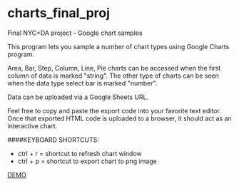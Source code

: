 charts_final_proj
=================

Final NYC+DA project - Google chart samples

This program lets you sample a number of chart types using Google Charts program.

Area, Bar, Step, Column, Line, Pie charts can be accessed when the first column of data is marked "string". The other type of charts can be seen when the data type select bar is marked "number".

Data can be uploaded via a Google Sheets URL.

Feel free to copy and paste the export code into your favorite text editor.
Once that exported HTML code is uploaded to a browser, it should act as an interactive chart.

####KEYBOARD SHORTCUTS:
* ctrl + r = shortcut to refresh chart window
* ctrl + p = shortcut to export chart to png image

[DEMO](https://herrwagner1680.github.io/charts_final_proj/sampler.html)

